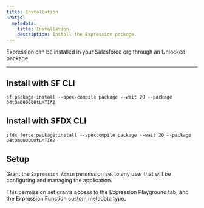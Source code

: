 ```yaml
---
title: Installation
nextjs:
  metadata:
    title: Installation
    description: Install the Expression package.
---
```


Expression can be installed in your Salesforce org through an Unlocked package.

---

## Install with SF CLI

```shell
sf package install --apex-compile package --wait 20 --package 04tDm000000tLMTIA2
```

## Install with SFDX CLI

```shell
sfdx force:package:install --apexcompile package --wait 20 --package 04tDm000000tLMTIA2
```

## Setup

Grant the `Expression Admin` permission set to any user that will be configuring and
managing the application.

This permission set grants access to the Expression Playground tab, and the Expression
Function custom metadata type.
